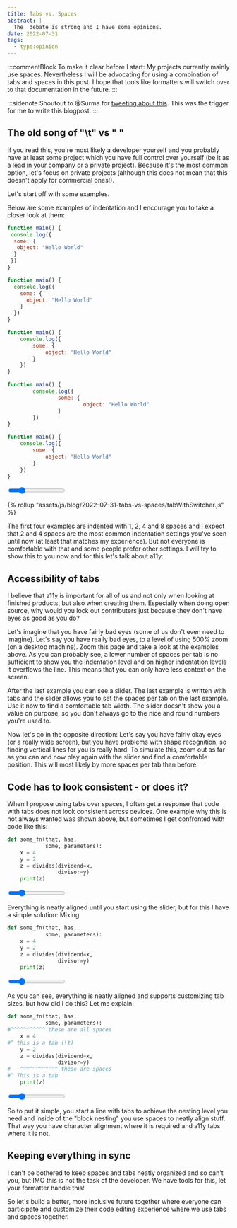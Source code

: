 ```yaml
---
title: Tabs vs. Spaces
abstract: |
  The  debate is strong and I have some opinions.
date: 2022-07-31
tags:
  - type:opinion
---
```


:::commentBlock
To make it clear before I start: My projects currently mainly use spaces. Nevertheless I will be advocating for using a combination of tabs and spaces in this post. I hope that tools like formatters will switch over to that documentation in the future.
:::

:::sidenote
Shoutout to @Surma for [tweeting about this](https://twitter.com/DasSurma/status/1553631634452348928). This was the trigger for me to write this blogpost.
:::

## The old song of "\t" vs " "

If you read this, you're most likely a developer yourself and you probably have at least some project which you have full control over yourself (be it as a lead in your company or a private project). Because it's the most common option, let's focus on private projects (although this does not mean that this doesn't apply for commercial ones!).

Let's start off with some examples.

Below are some examples of indentation and I encourage you to take a closer look at them:

```js
function main() {
 console.log({
  some: {
   object: "Hello World"
  }
 })
}
```

```js
function main() {
  console.log({
    some: {
      object: "Hello World"
    }
  })
}
```

```js
function main() {
    console.log({
        some: {
            object: "Hello World"
        }
    })
}
```

```js
function main() {
        console.log({
                some: {
                        object: "Hello World"
                }
        })
}
```

<div class="toggle-tab-size">

```js
function main() {
	console.log({
		some: {
			object: "Hello World"
		}
	})
}
```

<input type="range" min=1 max=16 step=1 class="tabSlider" value=4>
</div>

<style>
  .toggle-tab-size pre code {
    tab-size: var(--tab-spaces, 4);
  }
</style>

{% rollup "assets/js/blog/2022-07-31-tabs-vs-spaces/tabWithSwitcher.js" %}

The first four examples are indented with 1, 2, 4 and 8 spaces and I expect that 2 and 4 spaces are the most common indentation settings you've seen until now (at least that matches my experience). But not everyone is comfortable with that and some people prefer other settings. I will try to show this to you now and for this let's talk about a11y:

## Accessibility of tabs

I believe that a11y is important for all of us and not only when looking at finished products, but also when creating them. Especially when doing open source, why would you lock out contributers just because they don't have eyes as good as you do?

Let's imagine that you have fairly bad eyes (some of us don't even need to imagine). Let's say you have really bad eyes, to a level of using 500% zoom (on a desktop machine). Zoom this page and take a look at the examples above. As you can probably see, a lower number of spaces per tab is no sufficient to show you the indentation level and on higher indentation levels it overflows the line. This means that you can only have less context on the screen.

After the last example you can see a slider. The last example is written with tabs and the slider allows you to set the spaces per tab on the last example. Use it now to find a comfortable tab width. The slider doesn't show you a value on purpose, so you don't always go to the nice and round numbers you're used to.

Now let's go in the opposite direction: Let's say you have fairly okay eyes (or a really wide screen), but you have problems with shape recognition, so finding vertical lines for you is really hard. To simulate this, zoom out as far as you can and now play again with the slider and find a comfortable position. This will most likely by more spaces per tab than before.

## Code has to look consistent - or does it?

When I propose using tabs over spaces, I often get a response that code with tabs does not look consistent across devices. One example why this is not always wanted was shown above, but sometimes I get confronted with code like this:

<div class="toggle-tab-size">

```python
def some_fn(that, has, 
			some, parameters):
	x = 4
	y = 2
	z = divides(dividend=x,
				divisor=y)
	print(z)
```

<input type="range" min=1 max=16 step=1 class="tabSlider" value=4>
</div>

Everything is neatly aligned until you start using the slider, but for this I have a simple solution: Mixing

<div class="toggle-tab-size">

```python
def some_fn(that, has, 
            some, parameters):
	x = 4
	y = 2
	z = divides(dividend=x,
	            divisor=y)
	print(z)
```

<input type="range" min=1 max=16 step=1 class="tabSlider" value=4>
</div>

As you can see, everything is neatly aligned and supports customizing tab sizes, but how did I do this?
Let me explain:

<div class="toggle-tab-size">

```python
def some_fn(that, has, 
            some, parameters):
#^^^^^^^^^^^ these are all spaces
	x = 4
#^ this is a tab (\t)
	y = 2
	z = divides(dividend=x,
	            divisor=y)
#	^^^^^^^^^^^^ these are spaces
#^ This is a tab
	print(z)
```

<input type="range" min=1 max=16 step=1 class="tabSlider" value=4>
</div>

So to put it simple, you start a line with tabs to achieve the nesting level you need and inside of the "block nesting" you use spaces to neatly align stuff. That way you have character alignment where it is required and a11y tabs where it is not.

## Keeping everything in sync

I can't be bothered to keep spaces and tabs neatly organized and so can't you, but IMO this is not the task of the developer. We have tools for this, let your formatter handle this!

So let's build a better, more inclusive future together where everyone can participate and customize their code editing experience where we use tabs and spaces together.

